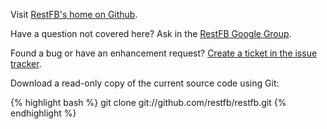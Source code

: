 Visit <a target="_blank" href="https://github.com/restfb/restfb">RestFB's home on Github</a>.

Have a question not covered here?  Ask in the <a target="_blank" href="http://groups.google.com/group/restfb">RestFB Google Group</a>.

Found a bug or have an enhancement request? <a target="_blank" href="https://github.com/restfb/restfb/issues">Create a ticket in the issue tracker</a>.

Download a read-only copy of the current source code using Git:

{% highlight bash %}
git clone git://github.com/restfb/restfb.git
{% endhighlight %}